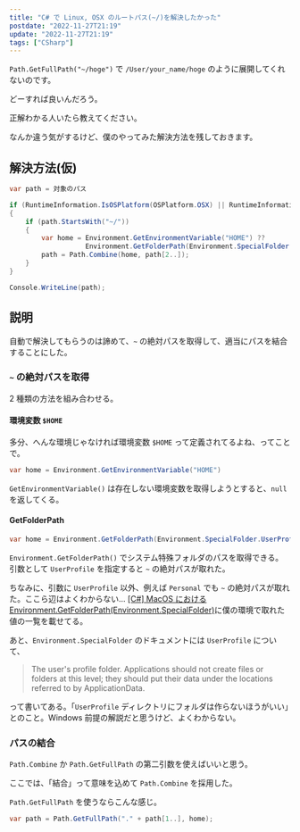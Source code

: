 ```yaml
---
title: "C# で Linux, OSX のルートパス(~/)を解決したかった"
postdate: "2022-11-27T21:19"
update: "2022-11-27T21:19"
tags: ["CSharp"]
---
```


`Path.GetFullPath("~/hoge")` で `/User/your_name/hoge` のように展開してくれないのです。

どーすれば良いんだろう。

正解わかる人いたら教えてください。

なんか違う気がするけど、僕のやってみた解決方法を残しておきます。

## 解決方法(仮)

```cs
var path = 対象のパス

if (RuntimeInformation.IsOSPlatform(OSPlatform.OSX) || RuntimeInformation.IsOSPlatform(OSPlatform.Linux))
{
    if (path.StartsWith("~/"))
    {
        var home = Environment.GetEnvironmentVariable("HOME") ??
                   Environment.GetFolderPath(Environment.SpecialFolder.UserProfile);
        path = Path.Combine(home, path[2..]);
    }
}

Console.WriteLine(path);
```

## 説明

自動で解決してもらうのは諦めて、`~` の絶対パスを取得して、適当にパスを結合することにした。

### `~` の絶対パスを取得

2 種類の方法を組み合わせる。

#### 環境変数 `$HOME`

多分、へんな環境じゃなければ環境変数 `$HOME` って定義されてるよね、ってことで。

```cs
var home = Environment.GetEnvironmentVariable("HOME")
```

`GetEnvironmentVariable()` は存在しない環境変数を取得しようとすると、`null` を返してくる。

#### GetFolderPath

```cs
var home = Environment.GetFolderPath(Environment.SpecialFolder.UserProfile);
```

`Environment.GetFolderPath()` でシステム特殊フォルダのパスを取得できる。引数として `UserProfile` を指定すると `~` の絶対パスが取れた。

ちなみに、引数に `UserProfile` 以外、例えば `Personal` でも `~` の絶対パスが取れた。ここら辺はよくわからない... [[C#] MacOS における Environment.GetFolderPath(Environment.SpecialFolder)](cs-environment-special_folder-of-mac)に僕の環境で取れた値の一覧を載せてる。

あと、`Environment.SpecialFolder` のドキュメントには `UserProfile` について、

> The user's profile folder. Applications should not create files or folders at this level; they should put their data under the locations referred to by ApplicationData.

って書いてある。「`UserProfile` ディレクトリにフォルダは作らないほうがいい」とのこと。Windows 前提の解説だと思うけど、よくわからない。

### パスの結合

`Path.Combine` か `Path.GetFullPath` の第二引数を使えばいいと思う。

ここでは、「結合」って意味を込めて `Path.Combine` を採用した。

`Path.GetFullPath` を使うならこんな感じ。

```cs
var path = Path.GetFullPath("." + path[1..], home);
```
